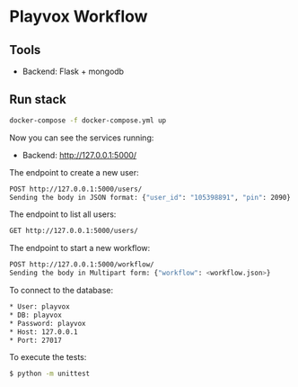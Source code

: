 # Playvox Workflow

## Tools
* Backend: Flask + mongodb

## Run stack

```bash
docker-compose -f docker-compose.yml up
```
Now you can see the services running:
* Backend: http://127.0.0.1:5000/

The endpoint to create a new user:
```bash
POST http://127.0.0.1:5000/users/
Sending the body in JSON format: {"user_id": "105398891", "pin": 2090}
```

The endpoint to list all users:
```bash
GET http://127.0.0.1:5000/users/
```

The endpoint to start a new workflow:
```bash
POST http://127.0.0.1:5000/workflow/
Sending the body in Multipart form: {"workflow": <workflow.json>}
```

To connect to the database:
```bash
* User: playvox
* DB: playvox
* Password: playvox
* Host: 127.0.0.1
* Port: 27017
```

To execute the tests:
```bash
$ python -m unittest
```
